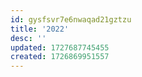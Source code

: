 ```yaml
---
id: gysfsvr7e6nwaqad21gztzu
title: '2022'
desc: ''
updated: 1727687745455
created: 1726869951557
---
```

